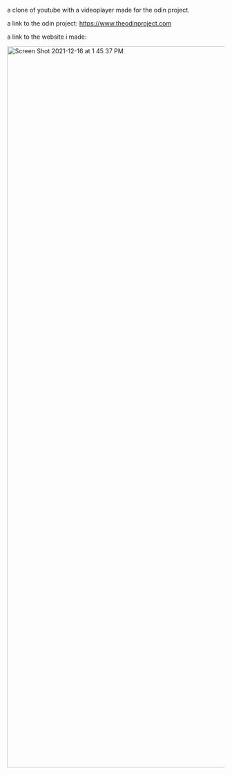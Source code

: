 a clone of youtube with a videoplayer made for the odin project.

a link to the odin project: https://www.theodinproject.com

a link to the website i made: 


<img width="1669" alt="Screen Shot 2021-12-16 at 1 45 37 PM" src="https://user-images.githubusercontent.com/17935336/146438427-599f5cd1-5e9b-45f0-9704-2a0974c60104.png">
